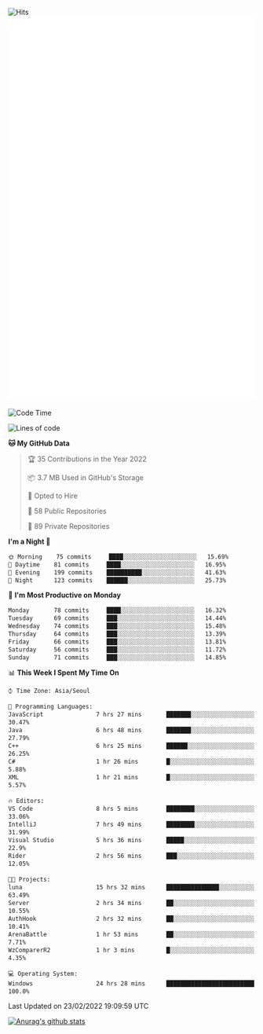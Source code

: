 ![Hits](https://hits.seeyoufarm.com/api/count/incr/badge.svg?url=https%3A%2F%2Fgithub.com%2Fkokose1234&count_bg=%2379C83D&title_bg=%23555555&icon=apple.svg&icon_color=%23E7E7E7&title=hits&edge_flat=false)
<br/>
![Metrics](https://github.com/kokose1234/kokose1234/blob/main/github-metrics.svg)

<!--START_SECTION:waka-->
![Code Time](http://img.shields.io/badge/Code%20Time-501%20hrs%202%20mins-blue)

![Lines of code](https://img.shields.io/badge/From%20Hello%20World%20I%27ve%20Written-8%20Million%20lines%20of%20code-blue)

**🐱 My GitHub Data** 

> 🏆 35 Contributions in the Year 2022
 > 
> 📦 3.7 MB Used in GitHub's Storage 
 > 
> 💼 Opted to Hire
 > 
> 📜 58 Public Repositories 
 > 
> 🔑 89 Private Repositories  
 > 
**I'm a Night 🦉** 

```text
🌞 Morning    75 commits     ████░░░░░░░░░░░░░░░░░░░░░   15.69% 
🌆 Daytime    81 commits     ████░░░░░░░░░░░░░░░░░░░░░   16.95% 
🌃 Evening    199 commits    ██████████░░░░░░░░░░░░░░░   41.63% 
🌙 Night      123 commits    ██████░░░░░░░░░░░░░░░░░░░   25.73%

```
📅 **I'm Most Productive on Monday** 

```text
Monday       78 commits     ████░░░░░░░░░░░░░░░░░░░░░   16.32% 
Tuesday      69 commits     ███░░░░░░░░░░░░░░░░░░░░░░   14.44% 
Wednesday    74 commits     ███░░░░░░░░░░░░░░░░░░░░░░   15.48% 
Thursday     64 commits     ███░░░░░░░░░░░░░░░░░░░░░░   13.39% 
Friday       66 commits     ███░░░░░░░░░░░░░░░░░░░░░░   13.81% 
Saturday     56 commits     ███░░░░░░░░░░░░░░░░░░░░░░   11.72% 
Sunday       71 commits     ███░░░░░░░░░░░░░░░░░░░░░░   14.85%

```


📊 **This Week I Spent My Time On** 

```text
⌚︎ Time Zone: Asia/Seoul

💬 Programming Languages: 
JavaScript               7 hrs 27 mins       ███████░░░░░░░░░░░░░░░░░░   30.47% 
Java                     6 hrs 48 mins       ███████░░░░░░░░░░░░░░░░░░   27.79% 
C++                      6 hrs 25 mins       ██████░░░░░░░░░░░░░░░░░░░   26.25% 
C#                       1 hr 26 mins        █░░░░░░░░░░░░░░░░░░░░░░░░   5.88% 
XML                      1 hr 21 mins        █░░░░░░░░░░░░░░░░░░░░░░░░   5.57%

🔥 Editors: 
VS Code                  8 hrs 5 mins        ████████░░░░░░░░░░░░░░░░░   33.06% 
IntelliJ                 7 hrs 49 mins       ████████░░░░░░░░░░░░░░░░░   31.99% 
Visual Studio            5 hrs 36 mins       █████░░░░░░░░░░░░░░░░░░░░   22.9% 
Rider                    2 hrs 56 mins       ███░░░░░░░░░░░░░░░░░░░░░░   12.05%

🐱‍💻 Projects: 
luna                     15 hrs 32 mins      ███████████████░░░░░░░░░░   63.49% 
Server                   2 hrs 34 mins       ██░░░░░░░░░░░░░░░░░░░░░░░   10.55% 
AuthHook                 2 hrs 32 mins       ██░░░░░░░░░░░░░░░░░░░░░░░   10.41% 
ArenaBattle              1 hr 53 mins        ██░░░░░░░░░░░░░░░░░░░░░░░   7.71% 
WzComparerR2             1 hr 3 mins         █░░░░░░░░░░░░░░░░░░░░░░░░   4.35%

💻 Operating System: 
Windows                  24 hrs 28 mins      █████████████████████████   100.0%

```


 Last Updated on 23/02/2022 19:09:59 UTC
<!--END_SECTION:waka-->

[![Anurag's github stats](https://github-readme-stats.vercel.app/api?username=kokose1234&theme=dracula)](https://github.com/anuraghazra/github-readme-stats)



	
